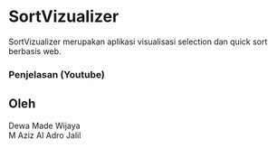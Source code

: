 # SortVizualizer
  SortVizualizer merupakan aplikasi visualisasi selection dan quick sort berbasis web. 

### Penjelasan (Youtube)


## Oleh
Dewa Made Wijaya <br>
M Aziz Al Adro Jalil
